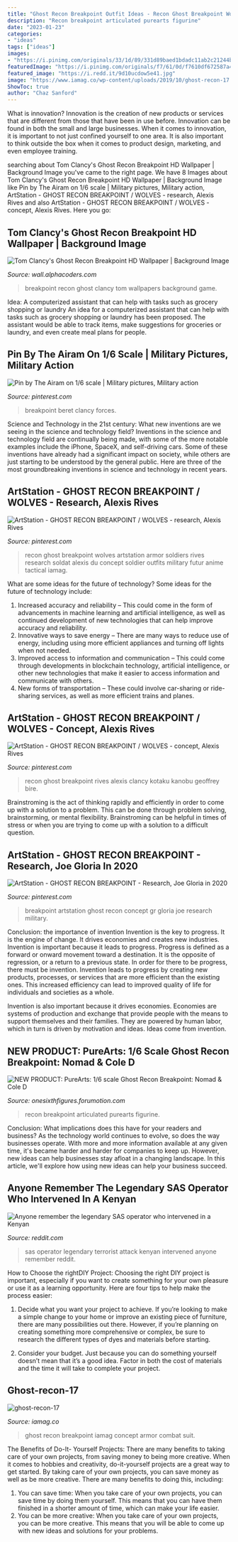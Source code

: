 ```yaml
---
title: "Ghost Recon Breakpoint Outfit Ideas - Recon Ghost Breakpoint Wolves Artstation Armor Soldiers Rives Research Soldat Alexis Du Concept Soldier Outfits Military Futur Anime Tactical Iamag"
description: "Recon breakpoint articulated purearts figurine"
date: "2023-01-23"
categories:
- "ideas"
tags: ["ideas"]
images:
- "https://i.pinimg.com/originals/33/1d/89/331d89baed1bdadc11ab2c21244be8c3.jpg"
featuredImage: "https://i.pinimg.com/originals/f7/61/0d/f7610df672587a44b412ce12a45feb6d.jpg"
featured_image: "https://i.redd.it/9d10ucdow5e41.jpg"
image: "https://www.iamag.co/wp-content/uploads/2019/10/ghost-recon-17.jpg"
ShowToc: true
author: "Chaz Sanford"
---
```



What is innovation?
Innovation is the creation of new products or services that are different from those that have been in use before. Innovation can be found in both the small and large businesses. When it comes to innovation, it is important to not just confined yourself to one area. It is also important to think outside the box when it comes to product design, marketing, and even employee training.

	

		
searching about Tom Clancy&#039;s Ghost Recon Breakpoint HD Wallpaper | Background Image you've came to the right page. We have 8 Images about Tom Clancy&#039;s Ghost Recon Breakpoint HD Wallpaper | Background Image like Pin by The Airam on 1/6 scale | Military pictures, Military action, ArtStation - GHOST RECON BREAKPOINT / WOLVES - research, Alexis Rives and also ArtStation - GHOST RECON BREAKPOINT / WOLVES - concept, Alexis Rives. Here you go:
		
    
## Tom Clancy&#039;s Ghost Recon Breakpoint HD Wallpaper | Background Image

<img loading=lazy src="https://images.alphacoders.com/104/1043568.jpg" onerror="this.onerror=null;this.src='https://tse3.mm.bing.net/th?id=OIP.9ut2BLXBs9iNqdo38EmoiAHaEK&amp;pid=15.1';" alt="Tom Clancy&#039;s Ghost Recon Breakpoint HD Wallpaper | Background Image">

_Source: wall.alphacoders.com_

>breakpoint recon ghost clancy tom wallpapers background game. 

	

Idea: A computerized assistant that can help with tasks such as grocery shopping or laundry
An idea for a computerized assistant that can help with tasks such as grocery shopping or laundry has been proposed. The assistant would be able to track items, make suggestions for groceries or laundry, and even create meal plans for people.

    
## Pin By The Airam On 1/6 Scale | Military Pictures, Military Action

<img loading=lazy src="https://i.pinimg.com/736x/d9/c4/21/d9c4211a78c32ea2f85377c04ecb8d19.jpg" onerror="this.onerror=null;this.src='https://tse3.mm.bing.net/th?id=OIP.Zh4ZucwCFa9A6PFu6Ka3vQHaLJ&amp;pid=15.1';" alt="Pin by The Airam on 1/6 scale | Military pictures, Military action">

_Source: pinterest.com_

>breakpoint beret clancy forces. 

	

Science and Technology in the 21st century: What new inventions are we seeing in the science and technology field?
Inventions in the science and technology field are continually being made, with some of the more notable examples include the iPhone, SpaceX, and self-driving cars. Some of these inventions have already had a significant impact on society, while others are just starting to be understood by the general public. Here are three of the most groundbreaking inventions in science and technology in recent years.

    
## ArtStation - GHOST RECON BREAKPOINT / WOLVES - Research, Alexis Rives

<img loading=lazy src="https://i.pinimg.com/originals/33/1d/89/331d89baed1bdadc11ab2c21244be8c3.jpg" onerror="this.onerror=null;this.src='https://tse1.mm.bing.net/th?id=OIP.SOf8kDeIDiRpfpnORF3IEAHaGF&amp;pid=15.1';" alt="ArtStation - GHOST RECON BREAKPOINT / WOLVES - research, Alexis Rives">

_Source: pinterest.com_

>recon ghost breakpoint wolves artstation armor soldiers rives research soldat alexis du concept soldier outfits military futur anime tactical iamag. 

	

What are some ideas for the future of technology?
Some ideas for the future of technology include: 
1. Increased accuracy and reliability – This could come in the form of advancements in machine learning and artificial intelligence, as well as continued development of new technologies that can help improve accuracy and reliability. 
2. Innovative ways to save energy – There are many ways to reduce use of energy, including using more efficient appliances and turning off lights when not needed. 
3. Improved access to information and communication – This could come through developments in blockchain technology, artificial intelligence, or other new technologies that make it easier to access information and communicate with others. 
4. New forms of transportation – These could involve car-sharing or ride-sharing services, as well as more efficient trains and planes.

    
## ArtStation - GHOST RECON BREAKPOINT / WOLVES - Concept, Alexis Rives

<img loading=lazy src="https://i.pinimg.com/736x/e3/39/a6/e339a6258767ca1d11b381f0b4d4fd90.jpg" onerror="this.onerror=null;this.src='https://tse1.mm.bing.net/th?id=OIP.c9XAoD3v8savlzljUhqwbAHaCz&amp;pid=15.1';" alt="ArtStation - GHOST RECON BREAKPOINT / WOLVES - concept, Alexis Rives">

_Source: pinterest.com_

>recon ghost breakpoint rives alexis clancy kotaku kanobu geoffrey bire. 

	

Brainstroming is the act of thinking rapidly and efficiently in order to come up with a solution to a problem. This can be done through problem solving, brainstorming, or mental flexibility. Brainstroming can be helpful in times of stress or when you are trying to come up with a solution to a difficult question.

    
## ArtStation - GHOST RECON BREAKPOINT - Research, Joe Gloria In 2020

<img loading=lazy src="https://i.pinimg.com/originals/f7/61/0d/f7610df672587a44b412ce12a45feb6d.jpg" onerror="this.onerror=null;this.src='https://tse4.mm.bing.net/th?id=OIP.R1h_11ZwaXjIXqBjAUhcOAHaEK&amp;pid=15.1';" alt="ArtStation - GHOST RECON BREAKPOINT - Research, Joe Gloria in 2020">

_Source: pinterest.com_

>breakpoint artstation ghost recon concept gr gloria joe research military. 

	

Conclusion: the importance of invention
Invention is the key to progress. It is the engine of change. It drives economies and creates new industries.
Invention is important because it leads to progress. Progress is defined as a forward or onward movement toward a destination. It is the opposite of regression, or a return to a previous state. In order for there to be progress, there must be invention. Invention leads to progress by creating new products, processes, or services that are more efficient than the existing ones. This increased efficiency can lead to improved quality of life for individuals and societies as a whole.

Invention is also important because it drives economies. Economies are systems of production and exchange that provide people with the means to support themselves and their families. They are powered by human labor, which in turn is driven by motivation and ideas. Ideas come from invention.

    
## NEW PRODUCT: PureArts: 1/6 Scale Ghost Recon Breakpoint: Nomad &amp; Cole D

<img loading=lazy src="https://i.servimg.com/u/f29/19/95/54/21/scree410.png" onerror="this.onerror=null;this.src='https://tse1.mm.bing.net/th?id=OIP.cqOQ8etH-Vm8mimpHr9DvQHaLJ&amp;pid=15.1';" alt="NEW PRODUCT: PureArts: 1/6 scale Ghost Recon Breakpoint: Nomad &amp; Cole D">

_Source: onesixthfigures.forumotion.com_

>recon breakpoint articulated purearts figurine. 

	

Conclusion: What implications does this have for your readers and business?
As the technology world continues to evolve, so does the way businesses operate. With more and more information available at any given time, it's became harder and harder for companies to keep up. However, new ideas can help businesses stay afloat in a changing landscape. In this article, we'll explore how using new ideas can help your business succeed.

    
## Anyone Remember The Legendary SAS Operator Who Intervened In A Kenyan

<img loading=lazy src="https://i.redd.it/9d10ucdow5e41.jpg" onerror="this.onerror=null;this.src='https://tse1.mm.bing.net/th?id=OIP.PgpHJvYrfDQ_oNBJbLO9sQHaFK&amp;pid=15.1';" alt="Anyone remember the legendary SAS operator who intervened in a Kenyan">

_Source: reddit.com_

>sas operator legendary terrorist attack kenyan intervened anyone remember reddit. 

	

How to Choose the rightDIY Project:
Choosing the right DIY project is important, especially if you want to create something for your own pleasure or use it as a learning opportunity. Here are four tips to help make the process easier:
1. Decide what you want your project to achieve. If you’re looking to make a simple change to your home or improve an existing piece of furniture, there are many possibilities out there. However, if you’re planning on creating something more comprehensive or complex, be sure to research the different types of dyes and materials before starting.

2. Consider your budget. Just because you can do something yourself doesn’t mean that it’s a good idea. Factor in both the cost of materials and the time it will take to complete your project.

    
## Ghost-recon-17

<img loading=lazy src="https://www.iamag.co/wp-content/uploads/2019/10/ghost-recon-17.jpg" onerror="this.onerror=null;this.src='https://tse3.mm.bing.net/th?id=OIP.2fcJGaTozH7TRr9i_Ml9HAHaFG&amp;pid=15.1';" alt="ghost-recon-17">

_Source: iamag.co_

>ghost recon breakpoint iamag concept armor combat suit. 

	

The Benefits of Do-It- Yourself Projects: There are many benefits to taking care of your own projects, from saving money to being more creative.
When it comes to hobbies and creativity, do-it-yourself projects are a great way to get started. By taking care of your own projects, you can save money as well as be more creative. There are many benefits to doing this, including: 
1. You can save time: When you take care of your own projects, you can save time by doing them yourself. This means that you can have them finished in a shorter amount of time, which can make your life easier. 
2. You can be more creative: When you take care of your own projects, you can be more creative. This means that you will be able to come up with new ideas and solutions for your problems. 

